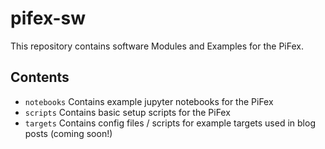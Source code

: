 # pifex-sw

This repository contains software Modules and Examples for the PiFex. 

## Contents

- `notebooks` Contains example jupyter notebooks for the PiFex
- `scripts` Contains basic setup scripts for the PiFex
- `targets` Contains config files / scripts for example targets used in blog posts (coming soon!)
